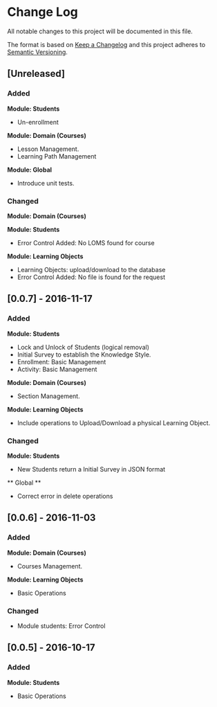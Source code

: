 # Change Log

All notable changes to this project will be documented in this file.

The format is based on [Keep a Changelog](http://keepachangelog.com/) 
and this project adheres to [Semantic Versioning](http://semver.org/).

## [Unreleased]
### Added


**Module: Students**
- Un-enrollment


**Module: Domain (Courses)**
- Lesson Management.
- Learning Path Management

**Module: Global**
- Introduce unit tests.

### Changed

**Module: Domain (Courses)**

**Module: Students**
- Error Control Added: No LOMS found for course

**Module: Learning Objects**
- Learning Objects: upload/download to the database
- Error Control Added: No file is found for the request

## [0.0.7] - 2016-11-17

### Added
**Module: Students**
- Lock and Unlock of Students (logical removal)
- Initial Survey to establish the Knowledge Style.
- Enrollment: Basic Management 
- Activity: Basic Management

**Module: Domain (Courses)**
- Section Management.

**Module: Learning Objects**
- Include operations to Upload/Download a physical Learning Object.


### Changed
**Module: Students**
- New Students return a Initial Survey in JSON format


** Global **
- Correct error in delete operations


## [0.0.6] - 2016-11-03

### Added

**Module: Domain (Courses)**
- Courses Management.

**Module: Learning Objects**
- Basic Operations

### Changed
- Module students: Error Control 

## [0.0.5] - 2016-10-17
### Added
**Module: Students**
- Basic Operations

